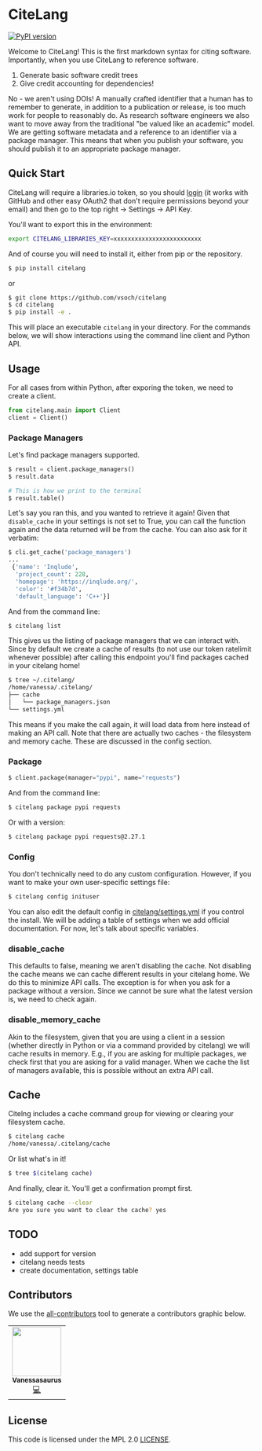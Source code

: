 # CiteLang

[![PyPI version](https://badge.fury.io/py/citelang.svg)](https://badge.fury.io/py/citelang)

Welcome to CiteLang! This is the first markdown syntax for citing software. Importantly,
when you use CiteLang to reference software.

1. Generate basic software credit trees
2. Give credit accounting for dependencies!

No - we aren't using DOIs! A manually crafted identifier that a human has to remember to generate,
in addition to a publication or release, is too much work for people to reasonably do. As research
software engineers we also want to move away from the traditional "be valued like an academic" model.
We are getting software metadata and a reference to an identifier via a package manager. This means
that when you publish your software, you should publish it to an appropriate package manager.

## Quick Start

CiteLang will require a libraries.io token, so you should [login](https://libraries.io/) (it works with 
GitHub and other easy OAuth2 that don't require permissions beyond your email) and then
go to the top right -> Settings -> API Key.

You'll want to export this in the environment:

```bash
export CITELANG_LIBRARIES_KEY=xxxxxxxxxxxxxxxxxxxxxxxxx
```

And of course you will need to install it, either from pip or the repository.

```bash
$ pip install citelang
```
or

```bash
$ git clone https://github.com/vsoch/citelang
$ cd citelang
$ pip install -e .
```

This will place an executable `citelang` in your directory. For the commands below,
we will show interactions using the command line client and Python API.

## Usage

For all cases from within Python, after exporing the token, we need to create a client.

```python
from citelang.main import Client
client = Client()
```

### Package Managers

Let's find package managers supported.

```python
$ result = client.package_managers()
$ result.data

# This is how we print to the terminal
$ result.table()
```

Let's say you ran this, and you wanted to retrieve it again! Given that `disable_cache` in your settings
is not set to True, you can call the function again and the data returned will be from the cache.
You can also ask for it verbatim:

```python
$ cli.get_cache('package_managers')
...
 {'name': 'Inqlude',
  'project_count': 228,
  'homepage': 'https://inqlude.org/',
  'color': '#f34b7d',
  'default_language': 'C++'}]
```

And from the command line:

```bash
$ citelang list
```

This gives us the listing of package managers that we can interact with. Since by default
we create a cache of results (to not use our token ratelimit whenever possible) after calling
this endpoint you'll find packages cached in your citelang home!

```bash
$ tree ~/.citelang/
/home/vanessa/.citelang/
├── cache
│   └── package_managers.json
└── settings.yml
```

This means if you make the call again, it will load data from here instead of making an API call.
Note that there are actually two caches - the filesystem and memory cache. These are discussed in the
config section.


### Package

```python
$ client.package(manager="pypi", name="requests")
```

And from the command line:

```bash
$ citelang package pypi requests
```

Or with a version:

```bash
$ citelang package pypi requests@2.27.1
```


### Config

You don't technically need to do any custom configuration. However, if you want to make
your own user-specific settings file:

```bash
$ citelang config inituser
```

You can also edit the default config in [citelang/settings.yml](citelang/settings.yml)
if you control the install. We will be adding a table of settings when we add official
documentation. For now, let's talk about specific variables.

### disable_cache

This defaults to false, meaning we aren't disabling the cache. Not disabling the cache
means we can cache different results in your citelang home. We do this to minimize API calls.
The exception is for when you ask for a package without a version. Since we cannot
be sure what the latest version is, we need to check again.

### disable_memory_cache

Akin to the filesystem, given that you are using a client in a session (whether directly
in Python or via a command provided by citelang) we will cache results in memory. E.g.,
if you are asking for multiple packages, we check first that you are asking for a valid
manager. When we cache the list of managers available, this is possible without an extra
API call.


## Cache

Citelng includes a cache command group for viewing or clearing your filesystem cache.

```bash
$ citelang cache
/home/vanessa/.citelang/cache
```

Or list what's in it!

```bash
$ tree $(citelang cache)
```

And finally, clear it. You'll get a confirmation prompt first.

```bash
$ citelang cache --clear
Are you sure you want to clear the cache? yes
```


## TODO

 - add support for version
 - citelang needs tests
 - create documentation, settings table

## Contributors

We use the [all-contributors](https://github.com/all-contributors/all-contributors) 
tool to generate a contributors graphic below.

<!-- ALL-CONTRIBUTORS-LIST:START - Do not remove or modify this section -->
<!-- prettier-ignore-start -->
<!-- markdownlint-disable -->
<table>
  <tr>
    <td align="center"><a href="https://vsoch.github.io"><img src="https://avatars.githubusercontent.com/u/814322?v=4?s=100" width="100px;" alt=""/><br /><sub><b>Vanessasaurus</b></sub></a><br /><a href="https://github.com/USRSE/usrse-python/commits?author=vsoch" title="Code">💻</a></td>
  </tr>
</table>

<!-- markdownlint-restore -->
<!-- prettier-ignore-end -->

<!-- ALL-CONTRIBUTORS-LIST:END -->

## License

This code is licensed under the MPL 2.0 [LICENSE](LICENSE).
